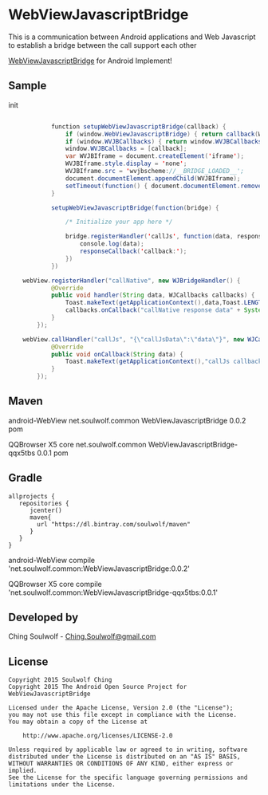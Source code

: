 # WebViewJavascriptBridge
This is a communication between Android applications and Web Javascript to establish a bridge between the call support each other

<a href="https://github.com/marcuswestin/WebViewJavascriptBridge">WebViewJavascriptBridge</a> for Android Implement!

## Sample
init
```java

            function setupWebViewJavascriptBridge(callback) {
                if (window.WebViewJavascriptBridge) { return callback(WebViewJavascriptBridge); }
                if (window.WVJBCallbacks) { return window.WVJBCallbacks.push(callback); }
                window.WVJBCallbacks = [callback];
                var WVJBIframe = document.createElement('iframe');
                WVJBIframe.style.display = 'none';
                WVJBIframe.src = 'wvjbscheme://__BRIDGE_LOADED__';
                document.documentElement.appendChild(WVJBIframe);
                setTimeout(function() { document.documentElement.removeChild(WVJBIframe) }, 0)
            }

            setupWebViewJavascriptBridge(function(bridge) {

                /* Initialize your app here */

                bridge.registerHandler('callJs', function(data, responseCallback) {
                    console.log(data);
                    responseCallback('callback:');
                })
            })
````


```java
    webView.registerHandler("callNative", new WJBridgeHandler() {
            @Override
            public void handler(String data, WJCallbacks callbacks) {
                Toast.makeText(getApplicationContext(),data,Toast.LENGTH_SHORT).show();
                callbacks.onCallback("callNative response data" + System.currentTimeMillis());
            }
        });

    webView.callHandler("callJs", "{\"callJsData\":\"data\"}", new WJCallbacks() {
            @Override
            public void onCallback(String data) {
                Toast.makeText(getApplicationContext(),"callJs callback" + data,Toast.LENGTH_SHORT).show();
            }
        });
```
## Maven
android-WebView
	 <dependency>
  	    <groupId>net.soulwolf.common</groupId>
  	    <artifactId>WebViewJavascriptBridge</artifactId>
  	    <version>0.0.2</version>
  	    <type>pom</type>
	 </dependency>
	
QQBrowser X5 core
	 <dependency>
      <groupId>net.soulwolf.common</groupId>
      <artifactId>WebViewJavascriptBridge-qqx5tbs</artifactId>
      <version>0.0.1</version>
      <type>pom</type>
   </dependency> 
## Gradle
	allprojects {
       repositories {
          jcenter()
          maven{
            url "https://dl.bintray.com/soulwolf/maven"
          }
       }
	}
android-WebView	
    compile 'net.soulwolf.common:WebViewJavascriptBridge:0.0.2'
    
QQBrowser X5 core
    compile 'net.soulwolf.common:WebViewJavascriptBridge-qqx5tbs:0.0.1'

## Developed by
 Ching Soulwolf - <a href='javascript:'>Ching.Soulwolf@gmail.com</a>


## License
	Copyright 2015 Soulwolf Ching
	Copyright 2015 The Android Open Source Project for WebViewJavascriptBridge
	
	Licensed under the Apache License, Version 2.0 (the "License");
	you may not use this file except in compliance with the License.
	You may obtain a copy of the License at

	    http://www.apache.org/licenses/LICENSE-2.0
	
	Unless required by applicable law or agreed to in writing, software
	distributed under the License is distributed on an "AS IS" BASIS,
	WITHOUT WARRANTIES OR CONDITIONS OF ANY KIND, either express or implied.
	See the License for the specific language governing permissions and
	limitations under the License.


